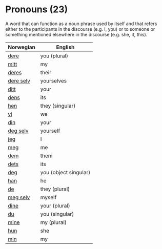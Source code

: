 # Pronouns (23)

A word that can function as a noun phrase used by itself and that refers either to the participants in the discourse (e.g. I, you) or to someone or something mentioned elsewhere in the discourse (e.g. she, it, this).

| Norwegian | English |
| --- | --- |
| [dere](https://www.ordnett.no/search?language=no&phrase=dere) | you (plural) |
| [mitt](https://www.ordnett.no/search?language=no&phrase=mitt) | my |
| [deres](https://www.ordnett.no/search?language=no&phrase=deres) | their |
| [dere selv](https://www.ordnett.no/search?language=no&phrase=dere%20selv) | yourselves |
| [ditt](https://www.ordnett.no/search?language=no&phrase=ditt) | your |
| [dens](https://www.ordnett.no/search?language=no&phrase=dens) | its |
| [hen](https://www.ordnett.no/search?language=no&phrase=hen) | they (singular) |
| [vi](https://www.ordnett.no/search?language=no&phrase=vi) | we |
| [din](https://www.ordnett.no/search?language=no&phrase=din) | your |
| [deg selv](https://www.ordnett.no/search?language=no&phrase=deg%20selv) | yourself |
| [jeg](https://www.ordnett.no/search?language=no&phrase=jeg) | I |
| [meg](https://www.ordnett.no/search?language=no&phrase=meg) | me |
| [dem](https://www.ordnett.no/search?language=no&phrase=dem) | them |
| [dets](https://www.ordnett.no/search?language=no&phrase=dets) | its |
| [deg](https://www.ordnett.no/search?language=no&phrase=deg) | you (object singular) |
| [han](https://www.ordnett.no/search?language=no&phrase=han) | he |
| [de](https://www.ordnett.no/search?language=no&phrase=de) | they (plural) |
| [meg selv](https://www.ordnett.no/search?language=no&phrase=meg%20selv) | myself |
| [dine](https://www.ordnett.no/search?language=no&phrase=dine) | your (plural) |
| [du](https://www.ordnett.no/search?language=no&phrase=du) | you (singular) |
| [mine](https://www.ordnett.no/search?language=no&phrase=mine) | my (plural) |
| [hun](https://www.ordnett.no/search?language=no&phrase=hun) | she |
| [min](https://www.ordnett.no/search?language=no&phrase=min) | my |

